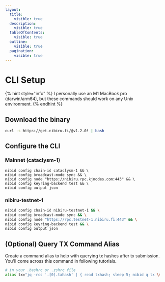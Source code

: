 ```yaml
---
layout:
  title:
    visible: true
  description:
    visible: true
  tableOfContents:
    visible: true
  outline:
    visible: true
  pagination:
    visible: true
---
```


# CLI Setup

{% hint style="info" %}
I personally use an M1 MacBook pro (darwin/arm64), but these commands should work on any Unix environment.
{% endhint %}

## Download the binary

```bash
curl -s https://get.nibiru.fi/@v1.2.0! | bash
```

## Configure the CLI

### Mainnet (cataclysm-1)

```
nibid config chain-id cataclysm-1 && \
nibid config broadcast-mode sync && \
nibid config node "https://nibiru.rpc.kjnodes.com:443" && \
nibid config keyring-backend test && \
nibid config output json
```

### nibiru-testnet-1

```bash
nibid config chain-id nibiru-testnet-1 && \
nibid config broadcast-mode sync && \
nibid config node "https://rpc.testnet-1.nibiru.fi:443" && \
nibid config keyring-backend test && \
nibid config output json
```

## (Optional) Query TX Command Alias

Create a command alias to help with querying tx hashes after tx submission. You'll come across this command in following tutorials.&#x20;

```bash
# in your .bashrc or .zshrc file
alias tx="jq -rcs '.[0].txhash' | { read txhash; sleep 5; nibid q tx \$txhash | jq }"
```
